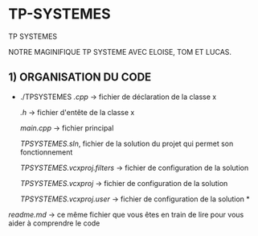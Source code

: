 # TP-SYSTEMES
TP SYSTEMES

NOTRE MAGINIFIQUE TP SYSTEME AVEC ELOISE, TOM ET LUCAS.

## 1) ORGANISATION DU CODE

* ./TPSYSTEMES
    *.cpp* -> fichier de déclaration de la classe x
  
    *.h* -> fichier d'entête de la classe x
  
    *main.cpp* -> fichier principal
  
    *TPSYSTEMES.sln*, fichier de la solution du projet qui  permet son fonctionnement
  
    *TPSYSTEMES.vcxproj.filters* -> fichier de configuration de la solution
  
    *TPSYSTEMES.vcxproj* -> fichier de configuration de la solution
  
    *TPSYSTEMES.vcxproj.user* -> fichier de configuration de la solution
  *

*readme.md* -> ce même fichier que vous êtes en train de lire pour vous aider à comprendre le code 
